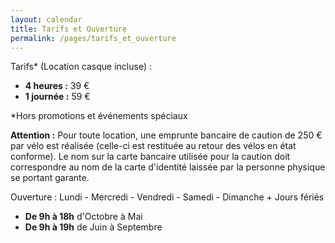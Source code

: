 ```yaml
---
layout: calendar
title: Tarifs et Ouverture
permalink: /pages/tarifs_et_ouverture
---
```


Tarifs* (Location casque incluse) :
- **4 heures :** 39 €
- **1 journée :** 59 €

*Hors promotions et événements spéciaux

**Attention :** Pour toute location, une emprunte bancaire de caution de 250 € par vélo est réalisée (celle-ci est restituée au retour des vélos en état conforme). Le nom sur la carte bancaire utilisée pour la caution doit correspondre au nom de la carte d'identité laissée par la personne physique se portant garante.

Ouverture : Lundi - Mercredi - Vendredi - Samedi - Dimanche + Jours fériés
- **De 9h à 18h** d'Octobre à Mai
- **De 9h à 19h** de Juin à Septembre
